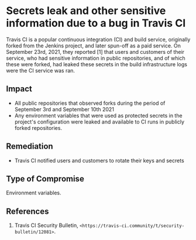 # Secrets leak and other sensitive information due to a bug in Travis CI 

Travis CI is a popular continuous integration (CI) and build service,
originally forked from the Jenkins project, and later spun-off as a paid
service. On September 23rd, 2021, they reported [1] that users and customers
of their service, who had sensitive information in public repositories, and
of which these were forked, had leaked these secrets in the build
infrastructure logs were the CI service was ran.

## Impact

* All public repositories that observed forks during the period of September 3rd
and September 10th 2021
* Any environment variables that were used as protected secrets in the project's
configuration were leaked and available to CI runs in publicly forked repositories.

## Remediation

* Travis CI notified users and customers to rotate their keys and secrets

## Type of Compromise

Environment variables.
## References

1. Travis CI Security Bulletin, `<https://travis-ci.community/t/security-bulletin/12081>`.
